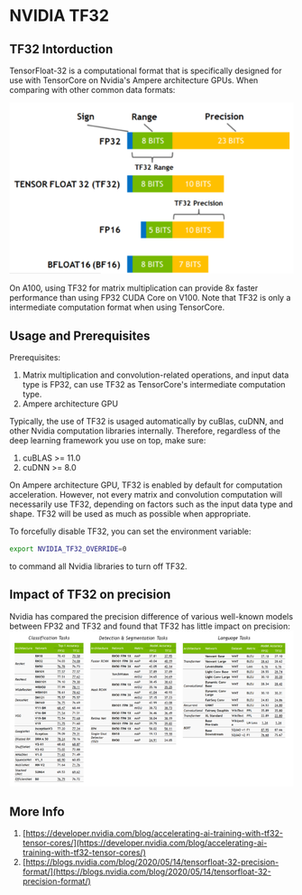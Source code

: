 # NVIDIA TF32

## TF32 Intorduction

TensorFloat-32 is a computational format that is specifically designed for use with TensorCore on Nvidia's Ampere architecture GPUs. When comparing with other common data formats:

![img_1.png](../docs_zh/NVIDIA-TF32/img_1.png)


On A100, using TF32 for matrix multiplication can provide 8x faster performance than using FP32 CUDA Core on V100. Note that TF32 is only a intermediate computation format when using TensorCore.
​

## Usage and Prerequisites

Prerequisites:

1. Matrix multiplication and convolution-related operations, and input data type is FP32, can use TF32 as TensorCore's intermediate computation type.
2. Ampere architecture GPU

Typically, the use of TF32 is usaged automatically by cuBlas, cuDNN, and other Nvidia computation libraries internally. Therefore, regardless of the deep learning framework you use on top, make sure:

1. cuBLAS >= 11.0
2. cuDNN >= 8.0

On Ampere architecture GPU, TF32 is enabled by default for computation acceleration. However, not every matrix and convolution computation will necessarily use TF32, depending on factors such as the input data type and shape. TF32 will be used as much as possible when appropriate.

To forcefully disable TF32, you can set the environment variable:

```bash
export NVIDIA_TF32_OVERRIDE=0
```

to command all Nvidia libraries to turn off TF32.
​

## Impact of TF32 on precision

Nvidia has compared the precision difference of various well-known models between FP32 and TF32 and found that TF32 has little impact on precision:
![img_2.png](../docs_zh/NVIDIA-TF32/img_2.png)

## More Info

1. [https://developer.nvidia.com/blog/accelerating-ai-training-with-tf32-tensor-cores/](https://developer.nvidia.com/blog/accelerating-ai-training-with-tf32-tensor-cores/)
1. [https://blogs.nvidia.com/blog/2020/05/14/tensorfloat-32-precision-format/](https://blogs.nvidia.com/blog/2020/05/14/tensorfloat-32-precision-format/)
